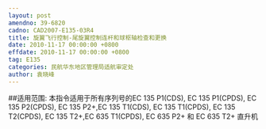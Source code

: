 ```yaml
---
layout: post
amendno: 39-6820
cadno: CAD2007-E135-03R4
title: 旋翼飞行控制-尾旋翼控制连杆和球枢轴检查和更换
date: 2010-11-17 00:00:00 +0800
effdate: 2010-11-17 00:00:00 +0800
tag: E135
categories: 民航华东地区管理局适航审定处
author: 袁晓峰
---
```


##适用范围:
本指令适用于所有序列号的EC 135 P1(CDS), EC 135 P1(CPDS), EC 135 P2(CPDS), EC 135 P2+,EC 135 T1(CDS), EC 135 T1(CPDS), EC 135 T2(CPDS), EC 135 T2+,EC 635 T1(CPDS), EC 635 P2+ 和 EC 635 T2+ 直升机

